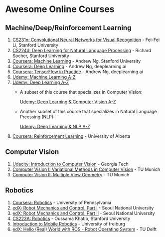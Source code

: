 # Awesome Online Courses

## Machine/Deep/Reinforcement Learning
1. [CS231n: Convolutional Neural Networks for Visual Recognition](http://cs231n.stanford.edu/) - Fei-Fei Li, Stanford University
2. [CS224d: Deep Learning for Natural Language Processing](https://cs224d.stanford.edu/) - Richard Socher, Stanford University
3. [Coursera: Machine Learning](https://www.coursera.org/learn/machine-learning) - Andrew Ng, Stanford University
4. [Coursera: Deep Learning](https://www.coursera.org/specializations/deep-learning) - Andrew Ng, deeplearning.ai
5. [Coursera: TensorFlow in Practice](https://www.coursera.org/specializations/tensorflow-in-practice) - Andrew Ng, deeplearning.ai
6. [Udemy: Machine Learning A-Z](https://www.udemy.com/course/machinelearning/)
7. [Udemy: Deep Learning A-Z](https://www.udemy.com/course/deeplearning/)
    * A subset of this course that specializes in Computer Vision:

      [Udemy: Deep Learning & Computer Vision A-Z](https://www.udemy.com/course/computer-vision-a-z/)
    * Another subset of this course that specializes in Natural Language Prcessing (NLP):

      [Udemy: Deep Learning & NLP A-Z](https://www.udemy.com/course/computer-vision-a-z/)
8. [Coursera: Reinforcement Learning](https://www.coursera.org/specializations/reinforcement-learning) - University of Alberta

## Computer Vision
1. [Udacity: Introduction to Computer Vision](https://www.udacity.com/course/introduction-to-computer-vision--ud810) - Georgia Tech
2. [Computer Vision I: Variational Methods in Computer Vision](https://vision.in.tum.de/teaching/ws2011/vmcv2011) - TU Munich
3. [Computer Vision II: Multiple View Geometry](https://vision.in.tum.de/teaching/ws2011/vmcv2011) - TU Munich

## Robotics
1. [Coursera: Robotics](https://www.coursera.org/specializations/robotics) - University of Pennsylvania
2. [edX: Robot Mechanics and Control, Part I](https://www.edx.org/course/robot-mechanics-and-control-part-i) - Seoul National University
3. [edX: Robot Mechanics and Control, Part II](https://www.edx.org/course/robot-mechanics-and-control-part-ii) - Seoul National University
4. [CS223A: Robotics](https://see.stanford.edu/Course/CS223A) - Oussama Khatib, Stanford University
5. [Introduction to Mobile Robotics](http://ais.informatik.uni-freiburg.de/teaching/ss16/robotics/index_en.php) - University of freiburg
6. [edX: Hello (Real) World with ROS - Robot Operating System](https://courses.edx.org/courses/course-v1:DelftX+ROS1x+3T2018/course/) - TU Delft
